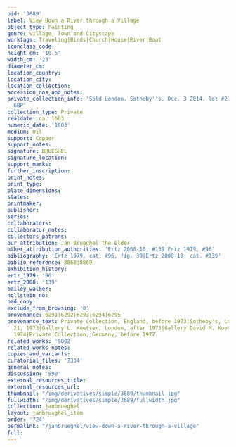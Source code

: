 ```yaml
---
pid: '3689'
label: View Down a River through a Village
object_type: Painting
genre: Village, Town and Cityscape
worktags: Traveling|Birds|Church|House|River|Boat
iconclass_code:
height_cm: '18.5'
width_cm: '23'
diameter_cm:
location_country:
location_city:
location_collection:
accession_nos_and_notes:
private_collection_info: 'Sold London, Sotheby''s, Dec. 3 2014, lot #27 for 542,000
  GBP'
collection_type: Private
realdate: ca. 1603
numeric_date: '1603'
medium: Oil
support: Copper
support_notes:
signature: BRUEGHEL
signature_location:
support_marks:
further_inscription:
print_notes:
print_type:
plate_dimensions:
states:
printmaker:
publisher:
series:
collaborators:
collaborator_notes:
collectors_patrons:
our_attribution: Jan Brueghel the Elder
other_attribution_authorities: 'Ertz 2008-10, #139|Ertz 1979, #96'
bibliography: 'Ertz 1979, cat. #96, fig. 30|Ertz 2008-10, cat. #139'
biblio_reference: 8868|8869
exhibition_history:
ertz_1979: '96'
ertz_2008: '139'
bailey_walker:
hollstein_no:
bad_copy:
exclude_from_browsing: '0'
provenance: 6291|6292|6293|6294|6295
provenance_text: Private Collection, England, before 1973|Sotheby's, London, March
  21, 1973|Gallery L. Koetser, London, after 1973|Gallery David M. Koetser, Geneva,
  1974|Private Collection, Germany, before 1977
related_works: '9802'
related_works_notes:
copies_and_variants:
curatorial_files: '7334'
general_notes:
discussion: '590'
external_resources_title:
external_resources_url:
thumbnail: "/img/derivatives/simple/3689/thumbnail.jpg"
fullwidth: "/img/derivatives/simple/3689/fullwidth.jpg"
collection: janbrueghel
layout: janbrueghel_item
order: '724'
permalink: "/janbrueghel/view-down-a-river-through-a-village"
full:
---
```

